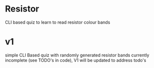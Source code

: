 # Resistor
CLI based quiz to learn to read resistor colour bands


# v1
simple CLI Based quiz with randomly generated resistor bands
currently incomplete (see TODO's in code), V1 will be updated to address todo's
